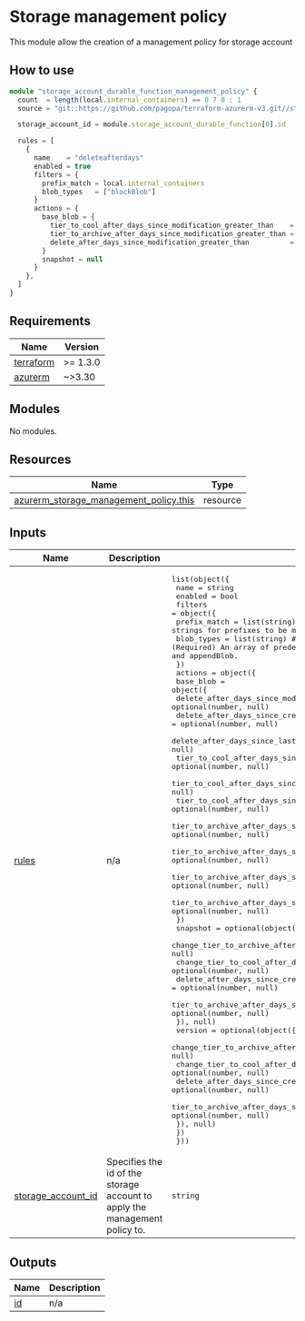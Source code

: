 # Storage management policy

This module allow the creation of a management policy for storage account

## How to use

```ts
module "storage_account_durable_function_management_policy" {
  count  = length(local.internal_containers) == 0 ? 0 : 1
  source = "git::https://github.com/pagopa/terraform-azurerm-v3.git//storage_management_policy?ref=v8.8.0"

  storage_account_id = module.storage_account_durable_function[0].id

  rules = [
    {
      name    = "deleteafterdays"
      enabled = true
      filters = {
        prefix_match = local.internal_containers
        blob_types   = ["blockBlob"]
      }
      actions = {
        base_blob = {
          tier_to_cool_after_days_since_modification_greater_than    = 0
          tier_to_archive_after_days_since_modification_greater_than = 0
          delete_after_days_since_modification_greater_than          = var.internal_storage.blobs_retention_days
        }
        snapshot = null
      }
    },
  ]
}
```

<!-- markdownlint-disable -->
<!-- BEGINNING OF PRE-COMMIT-TERRAFORM DOCS HOOK -->
## Requirements

| Name | Version |
|------|---------|
| <a name="requirement_terraform"></a> [terraform](#requirement\_terraform) | >= 1.3.0 |
| <a name="requirement_azurerm"></a> [azurerm](#requirement\_azurerm) | ~>3.30 |

## Modules

No modules.

## Resources

| Name | Type |
|------|------|
| [azurerm_storage_management_policy.this](https://registry.terraform.io/providers/hashicorp/azurerm/latest/docs/resources/storage_management_policy) | resource |

## Inputs

| Name | Description | Type | Default | Required |
|------|-------------|------|---------|:--------:|
| <a name="input_rules"></a> [rules](#input\_rules) | n/a | <pre>list(object({<br>    name    = string<br>    enabled = bool<br>    filters = object({<br>      prefix_match = list(string) # (Optional) An array of strings for prefixes to be matched.<br>      blob_types   = list(string) # (Required) An array of predefined values. Valid options are blockBlob and appendBlob.<br>    })<br>    actions = object({<br>      base_blob = object({<br>        delete_after_days_since_modification_greater_than              = optional(number, null)<br>        delete_after_days_since_creation_greater_than                  = optional(number, null)<br>        delete_after_days_since_last_access_time_greater_than          = optional(number, null)<br>        tier_to_cool_after_days_since_modification_greater_than        = optional(number, null)<br>        tier_to_cool_after_days_since_creation_greater_than            = optional(number, null)<br>        tier_to_cool_after_days_since_last_access_time_greater_than    = optional(number, null)<br>        tier_to_archive_after_days_since_modification_greater_than     = optional(number, null)<br>        tier_to_archive_after_days_since_creation_greater_than         = optional(number, null)<br>        tier_to_archive_after_days_since_last_access_time_greater_than = optional(number, null)<br>        tier_to_archive_after_days_since_last_tier_change_greater_than = optional(number, null)<br>      })<br>      snapshot = optional(object({<br>        change_tier_to_archive_after_days_since_creation               = optional(number, null)<br>        change_tier_to_cool_after_days_since_creation                  = optional(number, null)<br>        delete_after_days_since_creation_greater_than                  = optional(number, null)<br>        tier_to_archive_after_days_since_last_tier_change_greater_than = optional(number, null)<br>      }), null)<br>      version = optional(object({<br>        change_tier_to_archive_after_days_since_creation               = optional(number, null)<br>        change_tier_to_cool_after_days_since_creation                  = optional(number, null)<br>        delete_after_days_since_creation                               = optional(number, null)<br>        tier_to_archive_after_days_since_last_tier_change_greater_than = optional(number, null)<br>      }), null)<br>    })<br>  }))</pre> | `[]` | no |
| <a name="input_storage_account_id"></a> [storage\_account\_id](#input\_storage\_account\_id) | Specifies the id of the storage account to apply the management policy to. | `string` | n/a | yes |

## Outputs

| Name | Description |
|------|-------------|
| <a name="output_id"></a> [id](#output\_id) | n/a |
<!-- END OF PRE-COMMIT-TERRAFORM DOCS HOOK -->
